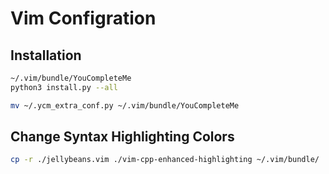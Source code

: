 # Vim Configration

## Installation

```sh
~/.vim/bundle/YouCompleteMe
python3 install.py --all
```

```sh
mv ~/.ycm_extra_conf.py ~/.vim/bundle/YouCompleteMe
```

## Change Syntax Highlighting Colors
```sh
cp -r ./jellybeans.vim ./vim-cpp-enhanced-highlighting ~/.vim/bundle/
```
